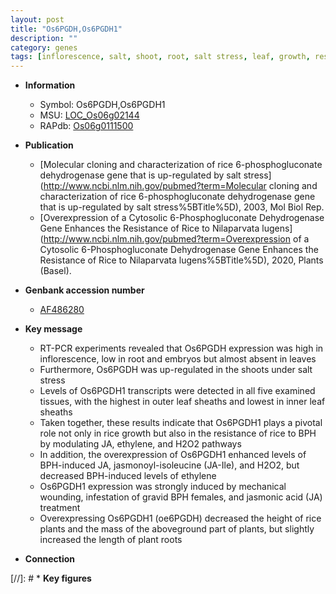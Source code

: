 ```yaml
---
layout: post
title: "Os6PGDH,Os6PGDH1"
description: ""
category: genes
tags: [inflorescence, salt, shoot, root, salt stress, leaf, growth, resistance, ethylene, jasmonic, jasmonic acid, height]
---
```


* **Information**  
    + Symbol: Os6PGDH,Os6PGDH1  
    + MSU: [LOC_Os06g02144](http://rice.uga.edu/cgi-bin/ORF_infopage.cgi?orf=LOC_Os06g02144)  
    + RAPdb: [Os06g0111500](https://rapdb.dna.affrc.go.jp/locus/?name=Os06g0111500)  

* **Publication**  
    + [Molecular cloning and characterization of rice 6-phosphogluconate dehydrogenase gene that is up-regulated by salt stress](http://www.ncbi.nlm.nih.gov/pubmed?term=Molecular cloning and characterization of rice 6-phosphogluconate dehydrogenase gene that is up-regulated by salt stress%5BTitle%5D), 2003, Mol Biol Rep.
    + [Overexpression of a Cytosolic 6-Phosphogluconate Dehydrogenase Gene Enhances the Resistance of Rice to Nilaparvata lugens](http://www.ncbi.nlm.nih.gov/pubmed?term=Overexpression of a Cytosolic 6-Phosphogluconate Dehydrogenase Gene Enhances the Resistance of Rice to Nilaparvata lugens%5BTitle%5D), 2020, Plants (Basel).

* **Genbank accession number**  
    + [AF486280](http://www.ncbi.nlm.nih.gov/nuccore/AF486280)

* **Key message**  
    + RT-PCR experiments revealed that Os6PGDH expression was high in inflorescence, low in root and embryos but almost absent in leaves
    + Furthermore, Os6PGDH was up-regulated in the shoots under salt stress
    + Levels of Os6PGDH1 transcripts were detected in all five examined tissues, with the highest in outer leaf sheaths and lowest in inner leaf sheaths
    + Taken together, these results indicate that Os6PGDH1 plays a pivotal role not only in rice growth but also in the resistance of rice to BPH by modulating JA, ethylene, and H2O2 pathways
    + In addition, the overexpression of Os6PGDH1 enhanced levels of BPH-induced JA, jasmonoyl-isoleucine (JA-Ile), and H2O2, but decreased BPH-induced levels of ethylene
    + Os6PGDH1 expression was strongly induced by mechanical wounding, infestation of gravid BPH females, and jasmonic acid (JA) treatment
    + Overexpressing Os6PGDH1 (oe6PGDH) decreased the height of rice plants and the mass of the aboveground part of plants, but slightly increased the length of plant roots

* **Connection**  

[//]: # * **Key figures**  


